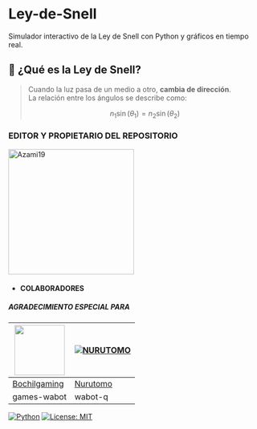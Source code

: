 # Ley-de-Snell
Simulador interactivo de la Ley de Snell con Python y gráficos en tiempo real.
## 🌟 ¿Qué es la Ley de Snell?
> Cuando la luz pasa de un medio a otro, **cambia de dirección**.  
> La relación entre los ángulos se describe como:  
>  
> $$ n_1 \sin(\theta_1) = n_2 \sin(\theta_2) $$

### EDITOR Y PROPIETARIO DEL REPOSITORIO
<a href="https://github.com/ArizzVal"><img src="https://avatars.githubusercontent.com/u/137434511?v=4" width="250" height="250" alt="Azami19"/></a>

- #### COLABORADORES 
<a href="https://github.com/ArizzVal/Ley-de-Snell/graphs/contributors">
<!--<img src="https://contrib.rocks/image?repo=AzamiJs/CuriosityBot-MD" /> -->
</a>

<!-- markdownlint-restore -->
<!-- prettier-ignore-end -->

<!-- ALL-CONTRIBUTORS-LIST:END -->

##### AGRADECIMIENTO ESPECIAL PARA
<!--[![Nurutomo](https://github.com/Nurutomo.png?size=100)](https://github.com/Nurutomo)
[![BochilGaming](https://github.com/BochilGaming.png?size=100)](https://github.com/BochilGaming)
[![adiwajshing/Baileys](https://github.com/adiwajshing.png?size=100)](https://github.com/adiwajshing)-->
<a href="https://github.com/BochilGaming"><img src="https://github.com/BochilGaming.png?size=100" width="100" height="100"></a> | [![NURUTOMO](https://github.com/Nurutomo.png?size=100)](https://github.com/Nurutomo) 
---|---
[Bochilgaming](https://github.com/BochilGaming)  | [Nurutomo](https://github.com/Nurutomo)
games-wabot | wabot-q |"><img src="https://github.com/AzamiJs.png" width="250" height="250" alt="Azami19"/></a>

[![Python](https://img.shields.io/badge/Python-3.8%2B-blue)](https://python.org) 
[![License: MIT](https://img.shields.io/badge/License-MIT-yellow.svg)](LICENSE)
